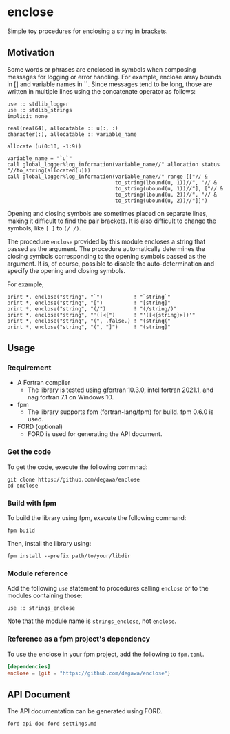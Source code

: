 # enclose
Simple toy procedures for enclosing a string in brackets.

## Motivation
Some words or phrases are enclosed in symbols when composing messages for logging or error handling. For example, enclose array bounds in [] and variable names in ``. Since messages tend to be long, those are written in multiple lines using the concatenate operator as follows:

```Fortran
use :: stdlib_logger
use :: stdlib_strings
implicit none

real(real64), allocatable :: u(:, :)
character(:), allocatable :: variable_name

allocate (u(0:10, -1:9))

variable_name = "`u`"
call global_logger%log_information(variable_name//" allocation status "//to_string(allocated(u)))
call global_logger%log_information(variable_name//" range [["// &
                                   to_string(lbound(u, 1))//", "// &
                                   to_string(ubound(u, 1))//"], ["// &
                                   to_string(lbound(u, 2))//", "// &
                                   to_string(ubound(u, 2))//"]]")
```

Opening and closing symbols are sometimes placed on separate lines, making it difficult to find the pair brackets. It is also difficult to change the symbols, like `[ ]` to `(/ /)`.

The procedure `enclose` provided by this module encloses a string that passed as the argument. The procedure automatically determines the closing symbols corresponding to the opening symbols passed as the argument. It is, of course, possible to disable the auto-determination and specify the opening and closing symbols.

For example,

```Fortran
print *, enclose("string", "`")          ! "`string`"
print *, enclose("string", "[")          ! "[string]"
print *, enclose("string", "(/")         ! "(/string/)"
print *, enclose("string", "'([<{")      ! "'([<{string}>])'"
print *, enclose("string", "(", .false.) ! "(string("
print *, enclose("string", "(", "]")     ! "(string]"
```

## Usage
### Requirement
- A Fortran compiler
    - The library is tested using gfortran 10.3.0, intel fortran 2021.1, and nag fortran 7.1 on Windows 10.
- fpm
    - The library supports fpm (fortran-lang/fpm) for build. fpm 0.6.0 is used.
- FORD (optional)
    - FORD is used for generating the API document.

### Get the code
To get the code, execute the following commnad:

```
git clone https://github.com/degawa/enclose
cd enclose
```

### Build with fpm
To build the library using fpm, execute the following command:

```
fpm build
```

Then, install the library using:

```
fpm install --prefix path/to/your/libdir
```

### Module reference
Add the following `use` statement to procedures calling `enclose` or to the modules containing those:

```Fortran
use :: strings_enclose
```

Note that the module name is `strings_enclose`, not `enclose`.

### Reference as a fpm project's dependency
To use the enclose in your fpm project, add the following to `fpm.toml`.

```toml
[dependencies]
enclose = {git = "https://github.com/degawa/enclose"}
```

## API Document
The API documentation can be generated using FORD.

```console
ford api-doc-ford-settings.md
```
